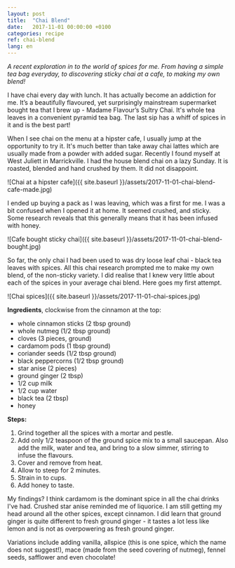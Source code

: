 ```yaml
---
layout: post
title:  "Chai Blend"
date:   2017-11-01 00:00:00 +0100
categories: recipe
ref: chai-blend
lang: en
---
```


*A recent exploration in to the world of spices for me. From having a simple tea bag everyday, to discovering sticky chai at a cafe, to making my own blend!*

I have chai every day with lunch. It has actually become an addiction for me. It’s a beautifully flavoured, yet surprisingly mainstream supermarket bought tea that I brew up - Madame Flavour’s Sultry Chai. It's whole tea leaves in a convenient pyramid tea bag. The last sip has a whiff of spices in it and is the best part!

When I see chai on the menu at a hipster cafe, I usually jump at the opportunity to try it. It's much better than take away chai lattes which are usually made from a powder with added sugar. Recently I found myself at West Juliett in Marrickville. I had the house blend chai on a lazy Sunday. It is roasted, blended and hand crushed by them. It did not disappoint.

![Chai at a hipster cafe]({{ site.baseurl }}/assets/2017-11-01-chai-blend-cafe-made.jpg)

I ended up buying a pack as I was leaving, which was a first for me. I was a bit confused when I opened it at home. It seemed crushed, and sticky. Some research reveals that this generally means that it has been infused with honey.

![Cafe bought sticky chai]({{ site.baseurl }}/assets/2017-11-01-chai-blend-bought.jpg)

So far, the only chai I had been used to was dry loose leaf chai - black tea leaves with spices. All this chai research prompted me to make my own blend, of the non-sticky variety. I did realise that I knew very little about each of the spices in your average chai blend. Here goes my first attempt.

![Chai spices]({{ site.baseurl }}/assets/2017-11-01-chai-spices.jpg)

**Ingredients**, clockwise from the cinnamon at the top:

* whole cinnamon sticks (2 tbsp ground)
* whole nutmeg (1/2 tbsp ground)
* cloves (3 pieces, ground)
* cardamom pods (1 tbsp ground)
* coriander seeds (1/2 tbsp ground)
* black peppercorns (1/2 tbsp ground)
* star anise (2 pieces)
* ground ginger (2 tbsp)
* 1/2 cup milk
* 1/2 cup water
* black tea (2 tbsp)
* honey

**Steps:**

1. Grind together all the spices with a mortar and pestle.
2. Add only 1/2 teaspoon of the ground spice mix to a small saucepan. Also add the milk, water and tea, and bring to a slow simmer, stirring to infuse the flavours.
2. Cover and remove from heat.
3. Allow to steep for 2 minutes.
4. Strain in to cups.
5. Add honey to taste.

My findings? I think cardamom is the dominant spice in all the chai drinks I've had. Crushed star anise reminded me of liquorice. I am still getting my head around all the other spices, except cinnamon. I did learn that ground ginger is quite different to fresh ground ginger - it tastes a lot less like lemon and is not as overpowering as fresh ground ginger.

Variations include adding vanilla, allspice (this is one spice, which the name does not suggest!), mace (made from the seed covering of nutmeg), fennel seeds, safflower and even chocolate!

